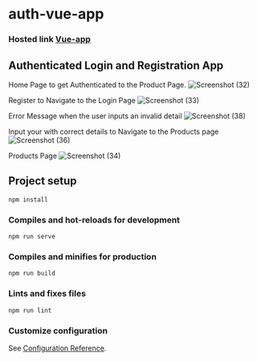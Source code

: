 # auth-vue-app
### Hosted link [Vue-app](https://auth-vue-app.vercel.app/)

## Authenticated Login and Registration App
Home Page to get Authenticated to the Product Page.
![Screenshot (32)](https://user-images.githubusercontent.com/92027225/226140803-c2a2cfda-6062-4b58-976b-e014dcbeb2ef.png)

Register to Navigate to the Login Page
![Screenshot (33)](https://user-images.githubusercontent.com/92027225/226140673-2d9facf9-0668-4f97-b344-748f67be9cb8.png)


Error Message when the user inputs an invalid detail
![Screenshot (38)](https://user-images.githubusercontent.com/92027225/226140719-2c8fe558-5dfc-4f6a-b972-2119475c5b92.png)


Input your with correct details to Navigate to the Products page
![Screenshot (36)](https://user-images.githubusercontent.com/92027225/226140750-1fa76c59-074d-4c62-9fff-31ab64c3fddb.png)


Products Page
![Screenshot (34)](https://user-images.githubusercontent.com/92027225/226140764-58bd0544-d25a-46b3-8268-9e47139fd885.png)

## Project setup
```
npm install
```

### Compiles and hot-reloads for development
```
npm run serve
```

### Compiles and minifies for production
```
npm run build
```

### Lints and fixes files
```
npm run lint
```

### Customize configuration
See [Configuration Reference](https://cli.vuejs.org/config/).
